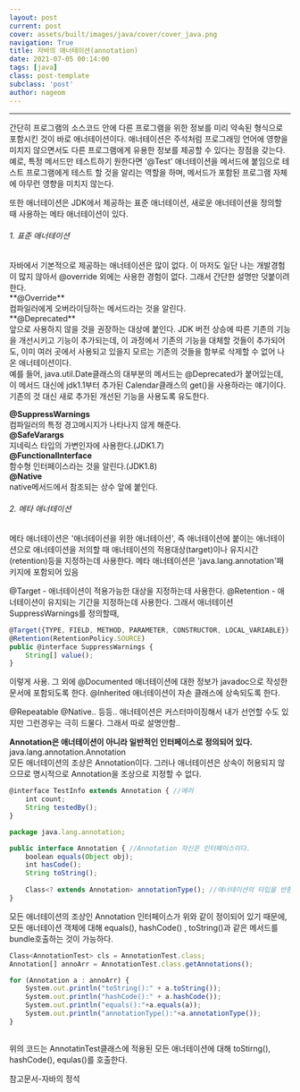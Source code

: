 ```yaml
---
layout: post
current: post
cover: assets/built/images/java/cover/cover_java.png
navigation: True
title: 자바의 애너테이션(annotation) 
date: 2021-07-05 00:14:00
tags: [java]
class: post-template
subclass: 'post'
author: nageom
---
```

***


간단히 프로그램의 소스코드 안에 다른 프로그램을 위한 정보를 미리 약속된 형식으로 포함시킨 것이 바로 애너테이션이다. 
애너테이션은 주석처럼 프로그래밍 언어에 영향을 미치지 않으면서도 다른 프로그램에게 유용한 정보를 제공할 수 있다는 장점을 갖는다.<br> 
예로, 특정 메서드만 테스트하기 원한다면 '@Test' 애너테이션을 메서드에 붙임으로 테스트 프로그램에게
테스트 할 것을 알리는 역할을 하며, 메서드가 포함된 프로그램 자체에 아무런 영향을 미치지 않는다.<br>

또한 애너테이션은 JDK에서 제공하는 표준 애너테이션, 새로운 애너테이션을 정의할 때 사용하는 메타 애너테이션이 있다. <br>

<h6>1. 표준 애너테이션 </h6>
자바에서 기본적으로 제공하는 애너테이션은 많이 없다. 이 마저도 일단 나는 개발경험이 많지 않아서 @override 외에는 사용한 경험이 없다.
그래서 간단한 설명만 덧붙이려한다. <br>
**@Override**<br>
컴파일러에게 오버라이딩하는 메서드라는 것을 알린다. <br>
**@Deprecated**<br>
앞으로 사용하지 않을 것을 권장하는 대상에 붙인다. 
JDK 버전 상승에 따른 기존의 기능을 개선시키고 기능이 추가되는데,
이 과정에서 기존의 기능을 대체할 것들이 추가되어도, 이미 여러 곳에서 사용되고 있을지 모르는 기존의 것들을 함부로 삭제할 수 없어 나온 애너테이션이다. <br>
예를 들어, java.util.Date클래스의 대부분의 메서드는 @Deprecated가 붙어있는데, 
이 메서드 대신에 jdk1.1부터 추가된 Calendar클래스의 get()을 사용하라는 얘기이다. 기존의 것 대신 새로 추가된 개선된 기능을 사용도록 유도한다. <br>

**@SuppressWarnings**<br>
컴파일러의 특정 경고메시지가 나타나지 않게 해준다. <br>
**@SafeVarargs**<br>
지네릭스 타입의 가변인자에 사용한다.(JDK1.7)<br>
**@FunctionalInterface**<br>
함수형 인터페이스라는 것을 알린다.(JDK1.8)<br>
**@Native**<br>
native메서드에서 참조되는 상수 앞에 붙인다. <br>

<h6>2. 메타 애너테이션 </h6>

메타 애너테이션은 '애너테이션을 위한 애너테이션', 즉 애너테이션에 붙이는
애너테이션으로 애너테이션을 저의할 때 애너테이션의 적용대상(target)이나 유지시간(retention)등을 지정하는데 사용한다.
메타 애너테이션은 'java.lang.annotation'패키지에 포함되어 있음

@Target - 애너테이션이 적용가능한 대상을 지정하는데 사용한다.
@Retention - 애너테이션이 유지되는 기간을 지정하는데 사용한다.
그래서 애너테이션 SuppressWarnings를 정의할때,

~~~javascript
@Target({TYPE, FIELD, METHOD, PARAMETER, CONSTRUCTOR, LOCAL_VARIABLE})
@Retention(RetentionPolicy.SOURCE)
public @interface SuppressWarnings {
    String[] value();
}
~~~
이렇게 사용. 
그 외에
@Documented 
애너테이션에 대한 정보가 javadoc으로 작성한 문서에 포함되도록 한다.
@Inherited
애너테이션이 자손 클래스에 상속되도록 한다. 

@Repeatable
@Native..
등등..
애너테이션은 커스터마이징해서 내가 선언할 수도 있지만 그런경우는 극히 드물다. 그래서 따로 설명안함.. 

**Annotation은 애너테이션이 아니라 일반적인 인터페이스로 정의되어 있다.**
java.lang.annotation.Annotation<br>
모든 애너테이션의 조상은 Annotation이다.
그러나 애너테이션은 상속이 허용되지 않으므로 명시적으로 Annotation을 조상으로 지정할 수 없다.
~~~ javascript
@interface TestInfo extends Annotation { //에러
    int count;
    String testedBy();
}
~~~

~~~javascript
package java.lang.annotation;

public interface Annotation { //Annotation 자신은 인터페이스이다. 
    boolean equals(Object obj);
    int hasCode();
    String toString();
    
    Class<? extends Annotation> annotationType(); //애너테이션의 타입을 반환한다.
}

~~~

모든 애너테이션의 조상인 Annotation  인터페이스가 위와 같이 정이되어 있기 때문에, 
모든 애너테이션 객체에 대해 equals(), hashCode() , toString()과 같은 메서드를 bundle호출하는 것이 가능하다.
~~~ javascript
Class<AnnotationTest> cls = AnnotationTest.class;
Annotation[] annoArr = AnnotationTest.class.getAnnotations();

for (Annotation a : annoArr) {
    System.out.println("toString():" + a.toString());
    System.out.println("hashCode():" + a.hashCode());
    System.out.println("equals():"+a.equals(a));
    System.out.println("annotationType():"+a.annotationType());
}
   
~~~
위의 코드는 AnnotatinTest클래스에 적용된 모든 애너테이션에 대해 toStirng(), hashCode(), equlas()를 호출한다. 



참고문서-자바의 정석



 




 
